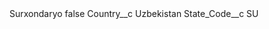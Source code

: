 <?xml version="1.0" encoding="UTF-8"?>
<CustomMetadata xmlns="http://soap.sforce.com/2006/04/metadata" xmlns:xsi="http://www.w3.org/2001/XMLSchema-instance" xmlns:xsd="http://www.w3.org/2001/XMLSchema">
    <label>Surxondaryo</label>
    <protected>false</protected>
    <values>
        <field>Country__c</field>
        <value xsi:type="xsd:string">Uzbekistan</value>
    </values>
    <values>
        <field>State_Code__c</field>
        <value xsi:type="xsd:string">SU</value>
    </values>
</CustomMetadata>
